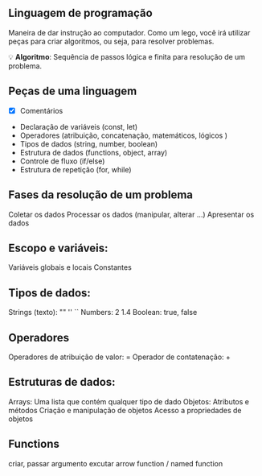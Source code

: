 ## Linguagem de programação
Maneira de dar instrução ao computador. Como um lego, você irá utilizar peças para criar algoritmos, ou seja, para resolver problemas.

💡 **Algoritmo**: Sequência de passos lógica e finita para resolução de um problema.

## Peças de uma linguagem
- [x] Comentários
- Declaração de variáveis (const, let)
- Operadores (atribuição, concatenação, matemáticos, lógicos )
- Tipos de dados (string, number, boolean)
- Estrutura de dados (functions, object, array)
- Controle de fluxo (if/else)
- Estrutura de repetição (for, while)

## Fases da resolução de um problema
 Coletar os dados 
 Processar os dados (manipular, alterar ...) 
 Apresentar os dados

## Escopo e variáveis:
 Variáveis globais e locais
 Constantes

## Tipos de dados:
 Strings (texto): "" '' ``
 Numbers: 2 1.4
 Boolean: true, false

## Operadores
 Operadores de atribuição de valor: =
 Operador de contatenação: +

## Estruturas de dados:

Arrays:
 Uma lista que contém qualquer tipo de dado
Objetos:
 Atributos e métodos
 Criação e manipulação de objetos
 Acesso a propriedades de objetos

## Functions
 criar, passar argumento
 excutar
 arrow function / named function